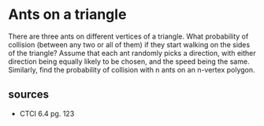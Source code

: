 # Ants on a triangle
There are three ants on different vertices of a triangle. What probability of collision (between any two or all of them) if they start walking on the sides of the triangle? Assume that each ant randomly picks a direction, with either direction being equally likely to be chosen, and the speed being the same.
Similarly, find the probability of collision with n ants on an n-vertex polygon.

## sources
  - CTCI 6.4 pg. 123
